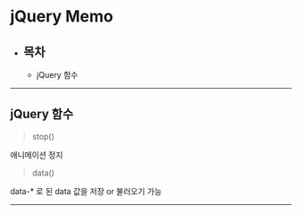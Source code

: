# jQuery Memo

* ## 목차
    * jQuery 함수

---

## jQuery 함수

> stop()

애니메이션 정지

> data()

data-* 로 된 data 값을 저장 or 불러오기 가능

---
